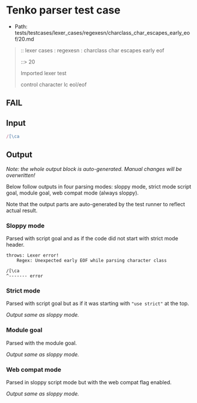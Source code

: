 # Tenko parser test case

- Path: tests/testcases/lexer_cases/regexesn/charclass_char_escapes_early_eof/20.md

> :: lexer cases : regexesn : charclass char escapes early eof
>
> ::> 20
>
> Imported lexer test
>
> control character lc eol/eof

## FAIL

## Input

`````js
/[\ca
`````

## Output

_Note: the whole output block is auto-generated. Manual changes will be overwritten!_

Below follow outputs in four parsing modes: sloppy mode, strict mode script goal, module goal, web compat mode (always sloppy).

Note that the output parts are auto-generated by the test runner to reflect actual result.

### Sloppy mode

Parsed with script goal and as if the code did not start with strict mode header.

`````
throws: Lexer error!
    Regex: Unexpected early EOF while parsing character class

/[\ca
^------- error
`````

### Strict mode

Parsed with script goal but as if it was starting with `"use strict"` at the top.

_Output same as sloppy mode._

### Module goal

Parsed with the module goal.

_Output same as sloppy mode._

### Web compat mode

Parsed in sloppy script mode but with the web compat flag enabled.

_Output same as sloppy mode._
